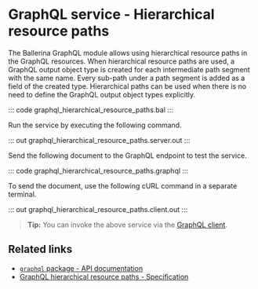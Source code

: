 # GraphQL service - Hierarchical resource paths

The Ballerina GraphQL module allows using hierarchical resource paths in the GraphQL resources. When hierarchical resource paths are used, a GraphQL output object type is created for each intermediate path segment with the same name. Every sub-path under a path segment is added as a field of the created type. Hierarchical paths can be used when there is no need to define the GraphQL output object types explicitly.

::: code graphql_hierarchical_resource_paths.bal :::

Run the service by executing the following command.

::: out graphql_hierarchical_resource_paths.server.out :::

Send the following document to the GraphQL endpoint to test the service.

::: code graphql_hierarchical_resource_paths.graphql :::

To send the document, use the following cURL command in a separate terminal.

::: out graphql_hierarchical_resource_paths.client.out :::

>**Tip:** You can invoke the above service via the [GraphQL client](/learn/by-example/graphql-client-query-endpoint/).

## Related links
- [`graphql` package - API documentation](https://lib.ballerina.io/ballerina/graphql/latest)
- [GraphQL hierarchical resource paths - Specification](/spec/graphql/#333-hierarchical-resource-path)
